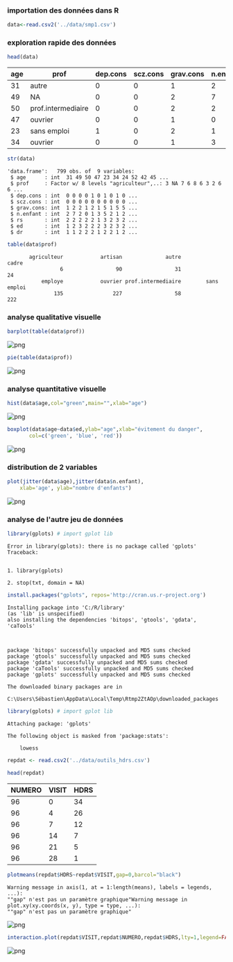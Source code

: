 
### importation des données dans R


```R
data<-read.csv2('../data/smp1.csv')
```

### exploration rapide des données


```R
head(data)
```


<table>
<thead><tr><th scope=col>age</th><th scope=col>prof</th><th scope=col>dep.cons</th><th scope=col>scz.cons</th><th scope=col>grav.cons</th><th scope=col>n.enfant</th><th scope=col>rs</th><th scope=col>ed</th><th scope=col>dr</th></tr></thead>
<tbody>
	<tr><td>31                </td><td>autre             </td><td>0                 </td><td>0                 </td><td>1                 </td><td>2                 </td><td>2                 </td><td>1                 </td><td>1                 </td></tr>
	<tr><td>49                </td><td>NA                </td><td>0                 </td><td>0                 </td><td>2                 </td><td>7                 </td><td>2                 </td><td>2                 </td><td>1                 </td></tr>
	<tr><td>50                </td><td>prof.intermediaire</td><td>0                 </td><td>0                 </td><td>2                 </td><td>2                 </td><td>2                 </td><td>3                 </td><td>2                 </td></tr>
	<tr><td>47                </td><td>ouvrier           </td><td>0                 </td><td>0                 </td><td>1                 </td><td>0                 </td><td>2                 </td><td>2                 </td><td>2                 </td></tr>
	<tr><td>23                </td><td>sans emploi       </td><td>1                 </td><td>0                 </td><td>2                 </td><td>1                 </td><td>2                 </td><td>2                 </td><td>2                 </td></tr>
	<tr><td>34                </td><td>ouvrier           </td><td>0                 </td><td>0                 </td><td>1                 </td><td>3                 </td><td>1                 </td><td>2                 </td><td>1                 </td></tr>
</tbody>
</table>




```R
str(data)
```

    'data.frame':	799 obs. of  9 variables:
     $ age      : int  31 49 50 47 23 34 24 52 42 45 ...
     $ prof     : Factor w/ 8 levels "agriculteur",..: 3 NA 7 6 8 6 3 2 6 6 ...
     $ dep.cons : int  0 0 0 0 1 0 1 0 1 0 ...
     $ scz.cons : int  0 0 0 0 0 0 0 0 0 0 ...
     $ grav.cons: int  1 2 2 1 2 1 5 1 5 5 ...
     $ n.enfant : int  2 7 2 0 1 3 5 2 1 2 ...
     $ rs       : int  2 2 2 2 2 1 3 2 3 2 ...
     $ ed       : int  1 2 3 2 2 2 3 2 3 2 ...
     $ dr       : int  1 1 2 2 2 1 2 2 1 2 ...
    


```R
table(data$prof)
```


    
           agriculteur            artisan              autre              cadre 
                     6                 90                 31                 24 
               employe            ouvrier prof.intermediaire        sans emploi 
                   135                227                 58                222 


### analyse qualitative visuelle


```R
barplot(table(data$prof))
```


![png](chap1-02_files/chap1-02_7_0.png)



```R
pie(table(data$prof))
```


![png](chap1-02_files/chap1-02_8_0.png)


### analyse quantitative visuelle


```R
hist(data$age,col="green",main="",xlab="age")
```


![png](chap1-02_files/chap1-02_10_0.png)



```R
boxplot(data$age~data$ed,ylab="age",xlab="évitement du danger",
       col=c('green', 'blue', 'red'))
```


![png](chap1-02_files/chap1-02_11_0.png)


### distribution de 2 variables


```R
plot(jitter(data$age),jitter(data$n.enfant),
    xlab='age', ylab="nombre d'enfants")
```


![png](chap1-02_files/chap1-02_13_0.png)


### analyse de l'autre jeu de données


```R
library(gplots) # import gplot lib
```


    Error in library(gplots): there is no package called 'gplots'
    Traceback:
    

    1. library(gplots)

    2. stop(txt, domain = NA)



```R
install.packages("gplots", repos='http://cran.us.r-project.org')
```

    Installing package into 'C:/R/library'
    (as 'lib' is unspecified)
    also installing the dependencies 'bitops', 'gtools', 'gdata', 'caTools'
    
    

    package 'bitops' successfully unpacked and MD5 sums checked
    package 'gtools' successfully unpacked and MD5 sums checked
    package 'gdata' successfully unpacked and MD5 sums checked
    package 'caTools' successfully unpacked and MD5 sums checked
    package 'gplots' successfully unpacked and MD5 sums checked
    
    The downloaded binary packages are in
    	C:\Users\Sébastien\AppData\Local\Temp\Rtmp2ZtAOp\downloaded_packages
    


```R
library(gplots) # import gplot lib
```

    
    Attaching package: 'gplots'
    
    The following object is masked from 'package:stats':
    
        lowess
    
    


```R
repdat <- read.csv2('../data/outils_hdrs.csv')
```


```R
head(repdat)
```


<table>
<thead><tr><th scope=col>NUMERO</th><th scope=col>VISIT</th><th scope=col>HDRS</th></tr></thead>
<tbody>
	<tr><td>96</td><td> 0</td><td>34</td></tr>
	<tr><td>96</td><td> 4</td><td>26</td></tr>
	<tr><td>96</td><td> 7</td><td>12</td></tr>
	<tr><td>96</td><td>14</td><td> 7</td></tr>
	<tr><td>96</td><td>21</td><td> 5</td></tr>
	<tr><td>96</td><td>28</td><td> 1</td></tr>
</tbody>
</table>




```R
plotmeans(repdat$HDRS~repdat$VISIT,gap=0,barcol="black")
```

    Warning message in axis(1, at = 1:length(means), labels = legends, ...):
    ""gap" n'est pas un paramètre graphique"Warning message in plot.xy(xy.coords(x, y), type = type, ...):
    ""gap" n'est pas un paramètre graphique"


![png](chap1-02_files/chap1-02_20_1.png)



```R
interaction.plot(repdat$VISIT,repdat$NUMERO,repdat$HDRS,lty=1,legend=FALSE)
```


![png](chap1-02_files/chap1-02_21_0.png)



```R

```
